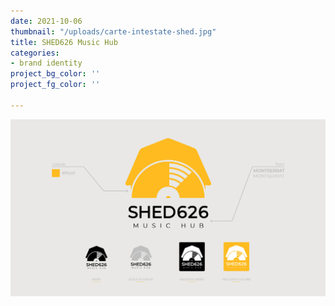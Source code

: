 ```yaml
---
date: 2021-10-06
thumbnail: "/uploads/carte-intestate-shed.jpg"
title: SHED626 Music Hub
categories: 
- brand identity
project_bg_color: ''
project_fg_color: ''

---
```

![](/uploads/identita-shed.jpg)
